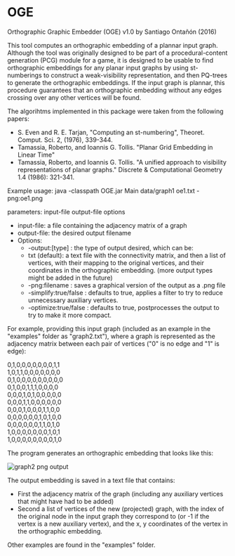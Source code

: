 # OGE
Orthographic Graphic Embedder (OGE) v1.0 by Santiago Ontañón (2016)  

This tool computes an orthographic embedding of a plannar input graph. Although the tool was originally designed to be part of a procedural-content generation (PCG) module for a game, it is designed to be usable to find orthographic embeddings for any planar input graphs by using st-numberings to construct a weak-visibility representation, and then PQ-trees to generate the orthographic embeddings. If the input graph is plannar, this procedure guarantees that an orthographic embedding without any edges crossing over any other vertices will be found.  

The algorihtms implemented in this package were taken from the following papers:  
- S. Even and R. E. Tarjan, "Computing an st-numbering", Theoret. Comput. Sci. 2, (1976), 339-344.  
- Tamassia, Roberto, and Ioannis G. Tollis. "Planar Grid Embedding in Linear Time"  
- Tamassia, Roberto, and Ioannis G. Tollis. "A unified approach to visibility representations of planar graphs." Discrete & Computational Geometry 1.4 (1986): 321-341.  

Example usage: java -classpath OGE.jar Main data/graph1 oe1.txt -png:oe1.png  

parameters: input-file output-file options   
- input-file: a file containing the adjacency matrix of a graph  
- output-file: the desired output filename  
- Options:  
  -  -output:[type] : the type of output desired, which can be:  
    - txt (default): a text file with the connectivity matrix, and then a list of vertices, with their mapping to the original vertices, and their coordinates in the orthographic embedding. 
    (more output types might be added in the future)  
  - -png:filename : saves a graphical version of the output as a .png file  
  - -simplify:true/false : defaults to true, applies a filter to try to reduce unnecessary auxiliary vertices.  
  - -optimize:true/false : defaults to true, postprocesses the output to try to make it more compact.  

For example, providing this input graph (included as an example in the "examples" folder as "graph2.txt"), where a graph is represented as the adjacency matrix between each pair of vertices ("0" is no edge and "1" is edge):  

0,1,0,0,0,0,0,0,0,1,1  
1,0,1,1,0,0,0,0,0,0,0  
0,1,0,0,0,0,0,0,0,0,0  
0,1,0,0,1,1,1,0,0,0,0  
0,0,0,1,0,1,0,0,0,0,0  
0,0,0,1,1,0,0,0,0,0,0  
0,0,0,1,0,0,0,1,1,0,0  
0,0,0,0,0,0,1,0,1,0,0  
0,0,0,0,0,0,1,1,0,1,0  
1,0,0,0,0,0,0,0,1,0,1  
1,0,0,0,0,0,0,0,0,1,0  

The program generates an orthographic embedding that looks like this:  

![graph2 png output](https://raw.githubusercontent.com/santiontanon/OGE/master/examples/oe2.png)

The output embedding is saved in a text file that contains:
- First the adjacency matrix of the graph (including any auxiliary vertices that might have had to be added)
- Second a list of vertices of the new (projected) graph, with the index of the original node in the input graph they correspond to (or -1 if the vertex is a new auxiliary vertex), and the x, y coordinates of the vertex in the orthographic embedding.

Other examples are found in the "examples" folder.

